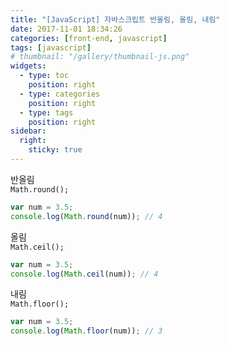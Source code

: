 ```yaml
---
title: "[JavaScript] 자바스크립트 반올림, 올림, 내림"
date: 2017-11-01 18:34:26
categories: [front-end, javascript]
tags: [javascript]
# thumbnail: "/gallery/thumbnail-js.png"
widgets:
  - type: toc
    position: right
  - type: categories
    position: right
  - type: tags
    position: right
sidebar:
  right:
    sticky: true
---
```


반올림  
`Math.round();`
```javascript
var num = 3.5;
console.log(Math.round(num)); // 4
```

올림  
`Math.ceil();`
```javascript
var num = 3.5;
console.log(Math.ceil(num)); // 4
```

내림  
`Math.floor();`
```javascript
var num = 3.5;
console.log(Math.floor(num)); // 3
```
